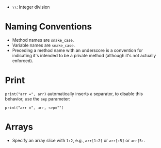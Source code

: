 - `\\`: Integer division

# Naming Conventions

- Method names are `snake_case`.
- Variable names are `snake_case`.
- Preceding a method name with an underscore is a convention for indicating it's intended to be a private method (although it's not actually enforced).

# Print

`print("arr =", arr)` automatically inserts a separator, to disable this behavior, use the `sep` parameter:

    print("arr =", arr, sep="")

# Arrays

- Specify an array slice with `1:2`, e.g., `arr[1:2]` or `arr[:5]` or `arr[5:`.
